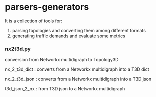 # parsers-generators
It is a collection of tools for:

1. parsing topologies and converting them among different formats
2. generating traffic demands and evaluate some metrics 

### nx2t3d.py
conversion from Networkx multidigraph to Topology3D 

nx_2_t3d_dict : converts from a Networkx multidigraph into a T3D dict

nx_2_t3d_json : converts from a Networkx multidigraph into a T3D json 

t3d_json_2_nx : from T3D json to a Networkx multidigraph